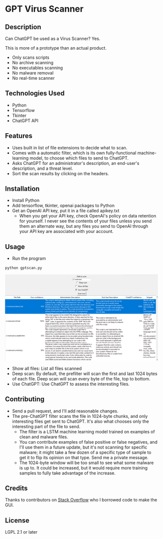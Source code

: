 # GPT Virus Scanner

## Description

Can ChatGPT be used as a Virus Scanner? Yes.

This is more of a prototype than an actual product.

- Only scans scripts
- No archive scanning
- No executables scanning
- No malware removal
- No real-time scanner

## Technologies Used

- Python
- Tensorflow
- Tkinter
- ChatGPT API

## Features

- Uses built in list of file extensions to decide what to scan.
- Comes with a automatic filter, which is its own fully-functional machine-learning model, to choose which files to send to ChatGPT.
- Asks ChatGPT for an administrator's description, an end-user's description, and a threat level.
- Sort the scan results by clicking on the headers.

## Installation

- Install Python
- Add tensorflow, tkinter, openai packages to Python
- Get an OpenAI API key, put it in a file called apikey.txt
  - When you get your API key, check OpenAI's policy on data retention for yourself. I never see the contents of your files unless you send them an alternate way, but any files you send to OpenAI through your API key are associated with your account.
  
## Usage

- Run the program

```batch
python gptscan.py
```
![Scan Results](gpt-virus-scan.png)

- Show all files: List all files scanned
- Deep scan: By default, the prefilter will scan the first and last 1024 bytes of each file. Deep scan will scan every byte of the file, top to bottom.
- Use ChatGPT: Use ChatGPT to assess the interesting files.

## Contributing

- Send a pull request, and I'll add reasonable changes.
- The pre-ChatGPT filter scans the file in 1024-byte chunks, and only interesting files get sent to ChatGPT. It's also what chooses only the interesting part of the file to send.
  - The filter is a LSTM machine learning model trained on examples of clean and malware files.
  - You can contribute examples of false positive or false negatives, and I'll use them in a future update, but it's not scanning for specific malware; it might take a few dozen of a specific type of sample to get it to flip its opinion on that type. Send me a private message.
  - The 1024-byte window will be too small to see what some malware is up to. It could be increased, but it would require more training samples to fully take advantage of the increase.


## Credits

Thanks to contributors on [Stack Overflow](https://stackoverflow.com/questions/51131812/wrap-text-inside-row-in-tkinter-treeview) who I borrowed code to make the GUI. 

## License

LGPL 2.1 or later
